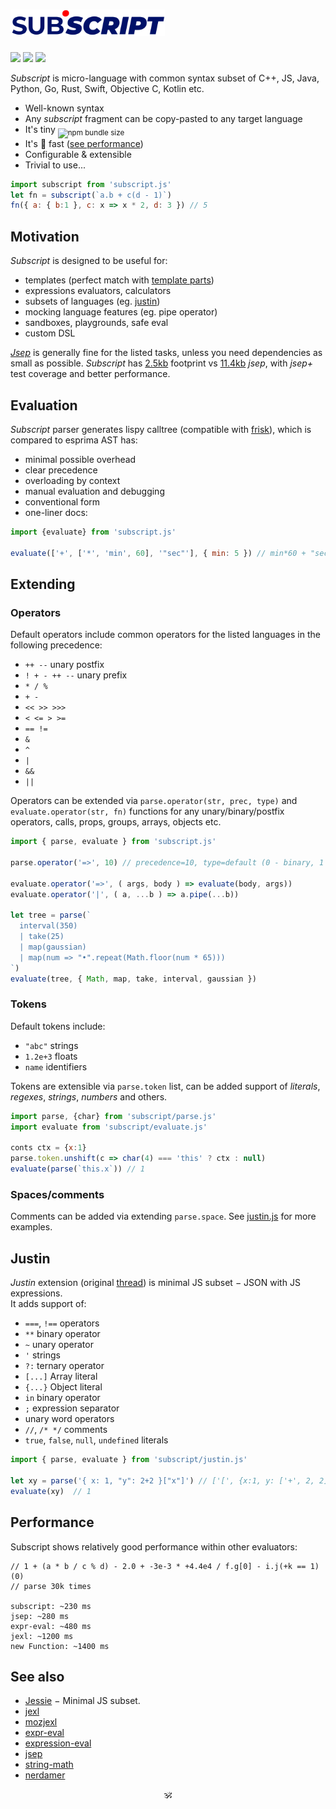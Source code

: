 # <img alt="subscript" src="/subscript2.svg" height=42/> <!--sub͘<em>script</em>--> <!--<sub>SUB͘<em>SCRIPT</em></sub>--> 
<a href="https://github.com/spectjs/subscript/actions/workflows/node.js.yml"><img src="https://github.com/spectjs/subscript/actions/workflows/node.js.yml/badge.svg"/></a>
<a href="http://npmjs.org/subscript"><img src="https://img.shields.io/npm/v/subscript?color=orangered"/></a>
<a href="http://microjs.com/#subscript"><img src="https://img.shields.io/badge/microjs-subscript-blue?color=darkslateblue"/></a>

_Subscript_ is micro-language with common syntax subset of C++, JS, Java, Python, Go, Rust, Swift, Objective C, Kotlin etc.<br/>

* Well-known syntax
* Any _subscript_ fragment can be copy-pasted to any target language
* It's tiny <sub>![npm bundle size](https://img.shields.io/bundlephobia/minzip/subscript/latest?color=brightgreen&label=gzip)</sub>
* It's :rocket: fast ([see performance](#performance))
* Configurable & extensible
* Trivial to use...

```js
import subscript from 'subscript.js'
let fn = subscript(`a.b + c(d - 1)`)
fn({ a: { b:1 }, c: x => x * 2, d: 3 }) // 5
```

## Motivation

_Subscript_ is designed to be useful for:

* templates (perfect match with [template parts](https://github.com/github/template-parts))
* expressions evaluators, calculators
* subsets of languages (eg. [justin](#justin)) <!-- see sonr, mineural -->
* mocking language features (eg. pipe operator)
* sandboxes, playgrounds, safe eval
* custom DSL

[_Jsep_](https://github.com/EricSmekens/jsep) is generally fine for the listed tasks, unless you need dependencies as small as possible.
_Subscript_ has [2.5kb](https://npmfs.com/package/subscript/5.2.0/subscript.min.js) footprint vs [11.4kb](https://npmfs.com/package/jsep/1.2.0/dist/jsep.min.js) _jsep_, with _jsep+_ test coverage and better performance.


## Evaluation

_Subscript_ parser generates lispy calltree (compatible with [frisk](https://npmjs.com/frisk)), which is compared to esprima AST has:

+ minimal possible overhead
+ clear precedence
+ overloading by context
+ manual evaluation and debugging
+ conventional form
+ one-liner docs:

```js
import {evaluate} from 'subscript.js'

evaluate(['+', ['*', 'min', 60], '"sec"'], { min: 5 }) // min*60 + "sec" == "300sec"
```

## Extending

### Operators 

Default operators include common operators for the listed languages in the following precedence:

* `++ --` unary postfix
* `! + - ++ --` unary prefix
* `* / %`
* `+ -`
* `<< >> >>>`
* `< <= > >=`
* `== !=`
* `&`
* `^`
* `|`
* `&&`
* `||`

Operators can be extended via `parse.operator(str, prec, type)` and `evaluate.operator(str, fn)` functions for any unary/binary/postfix operators, calls, props, groups, arrays, objects etc.

```js
import { parse, evaluate } from 'subscript.js'

parse.operator('=>', 10) // precedence=10, type=default (0 - binary, 1 - postfix, -1 - prefix)

evaluate.operator('=>', ( args, body ) => evaluate(body, args))
evaluate.operator('|', ( a, ...b ) => a.pipe(...b))

let tree = parse(`
  interval(350)
  | take(25)
  | map(gaussian)
  | map(num => "•".repeat(Math.floor(num * 65)))
`)
evaluate(tree, { Math, map, take, interval, gaussian })
```

### Tokens

Default tokens include:

* `"abc"` strings
* `1.2e+3` floats
* `name` identifiers

Tokens are extensible via `parse.token` list, can be added support of _literals_, _regexes_, _strings_, _numbers_ and others.

```js
import parse, {char} from 'subscript/parse.js'
import evaluate from 'subscript/evaluate.js'

conts ctx = {x:1}
parse.token.unshift(c => char(4) === 'this' ? ctx : null)
evaluate(parse(`this.x`)) // 1
```

### Spaces/comments

Comments can be added via extending `parse.space`. See [justin.js](./justin.js) for more examples.


## Justin

_Justin_ extension (original [thread](https://github.com/endojs/Jessie/issues/66)) is minimal JS subset − JSON with JS expressions.<br/>
It adds support of:

+ `===`, `!==` operators
+ `**` binary operator
+ `~` unary operator
+ `'` strings
+ `?:` ternary operator
+ `[...]` Array literal
+ `{...}` Object literal
+ `in` binary operator
+ `;` expression separator
+ unary word operators
+ `//`, `/* */` comments
+ `true`, `false`, `null`, `undefined` literals
<!-- + `?` chaining operator -->
<!-- + `...x` unary operator -->
<!-- + strings interpolation -->

```js
import { parse, evaluate } from 'subscript/justin.js'

let xy = parse('{ x: 1, "y": 2+2 }["x"]') // ['[', {x:1, y: ['+', 2, 2]}, '"x"']
evaluate(xy)  // 1
```

<!--
## Ideas

These are custom DSL operators snippets for your inspiration:


```html
template-parts proposal
<template id="timer">
  <time datetime="{{ date.toUTCString() }}">{{ date.toLocaleTimeString() }}</time>
</template>
```

// a.b.c
// (node, c) => c === PERIOD ? (index++, space(), ['.', node, '"'+id()+'"']) : node,

// a[b][c]
// (node, c) => c === OBRACK ? (index++, node=['.', node, expr(CBRACK)], index++, node) : node,

// a(b)(c)
// (node, c, arg) => c === OPAREN ? (
//   index++, arg=expr(CPAREN),
//   node = Array.isArray(arg) && arg[0]===',' ? (arg[0]=node, arg) : arg == null ? [node] : [node, arg],
//   index++, node
// ) : node,

<details>
  <summary>Keyed arrays <code>[a:1, b:2, c:3]</code></summary>

  ```js

  ```
</details>

<details>
  <summary>`7!` (factorial)</summary>

  ```js
  ```

</details>
<details>
  <summary>`5s`, `5rem` (units)</summary>

  ```js
  ```

</details>
<details>
  <summary>`?`, `?.`, `??`</summary>

  ```js
  ```

</details>
<details>
  <summary>`arrᵀ` - transpose,</summary>

  ```js
  ```

</details>
<details>
  <summary>`int 5` (typecast)</summary>

  ```js
  ```

</details>
<details>
  <summary>`$a` (param expansion)</summary>

  ```js
  ```

</details>
<details>
  <summary>`1 to 10 by 2`</summary>

  ```js
  ```

</details>
<details>
  <summary>`a if b else c`</summary>

  ```js
  ```

</details>
<details>
  <summary>`a, b in c`</summary>

  ```js
  ```

</details>
<details>
  <summary>`a.xyz` swizzles</summary>

  ```js
  ```

</details>
<details>
  <summary>vector operators</summary>

  ```js
  ```

</details>
<details>
  <summary>set operators</summary>

  ```js
  ```

</details>
<details>
  <summary>polynomial operators</summary>

  ```js
  ```

</details>

like versions, units, hashes, urls, regexes etc

2a as `2*a`

string interpolation ` ${} 1 ${} `

keyed arrays? [a:1, b:2, c:3]

Examples: sonr, template-parts, neural-chunks
-->

## Performance

Subscript shows relatively good performance within other evaluators:

```
// 1 + (a * b / c % d) - 2.0 + -3e-3 * +4.4e4 / f.g[0] - i.j(+k == 1)(0)
// parse 30k times

subscript: ~230 ms
jsep: ~280 ms
expr-eval: ~480 ms
jexl: ~1200 ms
new Function: ~1400 ms
```

## See also

* [Jessie](https://github.com/endojs/Jessie) − Minimal JS subset.
* [jexl](https://github.com/TomFrost/Jexl)
* [mozjexl](https://github.com/mozilla/mozjexl)
* [expr-eval](https://github.com/silentmatt/expr-eval)
* [expression-eval](https://github.com/donmccurdy/expression-eval)
* [jsep](https://github.com/EricSmekens/jsep)
* [string-math](https://github.com/devrafalko/string-math)
* [nerdamer](https://github.com/jiggzson/nerdamer)

<p align=center>🕉</p>
